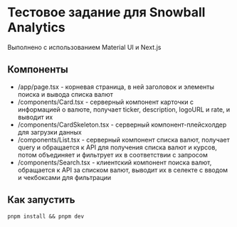 # Тестовое задание для Snowball Analytics

Выполнено с использованием Material UI и Next.js

## Компоненты

- /app/page.tsx - корневая страница, в ней заголовок и элементы поиска и вывода списка валют
- /components/Card.tsx - серверный компонент карточки с информацией о валюте, получает ticker, description, logoURL и rate, и выводит их
- /components/CardSkeleton.tsx - серверный компонент-плейсхолдер для загрузки данных
- /components/List.tsx - серверный компонент списка валют, получает query и обращается к API для получения списка валют и курсов, потом объединяет и фильтрует их в соответствии с запросом
- /components/Search.tsx - клиентский компонент поиска валют, обращается к API за списком валют, выводит их в селекте с вводом и чекбоксами для фильтрации

## Как запустить

`pnpm install && pnpm dev`
